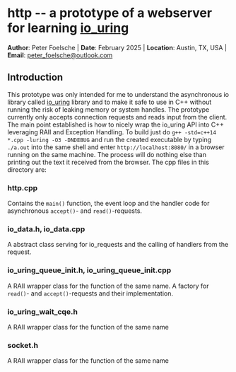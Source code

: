 # http -- a prototype of a webserver for learning [io_uring](https://github.com/axboe/liburing)

**Author**: Peter Foelsche |
**Date**: February 2025 |
**Location**: Austin, TX, USA |
**Email**: [peter_foelsche@outlook.com](mailto:peter_foelsche@outlook.com)

## Introduction

This prototype was only intended for me to understand the asynchronous io library called [io_uring](https://github.com/axboe/liburing) library and to make it safe to use in C++ without running the risk of leaking memory or system handles.
The prototype currently only accepts connection requests and reads input from the client.
The main point established is how to nicely wrap the io_uring API into C++ leveraging RAII and Exception Handling.
To build just do `g++ -std=c++14 *.cpp -luring -O3 -DNDEBUG` and run the created executable by typing `./a.out` into the same shell and enter `http://localhost:8080/` in a browser running on the same machine. The process will do nothing else than printing out the text it received from the browser.
The cpp files in this directory are:
### http.cpp
Contains the `main()` function, the event loop and the handler code for asynchronous `accept()`- and `read()`-requests.
### io_data.h, io_data.cpp
A abstract class serving for io_requests and the calling of handlers from the request.
### io_uring_queue_init.h, io_uring_queue_init.cpp
A RAII wrapper class for the function of the same name.
A factory for `read()`- and `accept()`-requests and their implementation.
### io_uring_wait_cqe.h
A RAII wrapper class for the function of the same name
### socket.h
A RAII wrapper class for the function of the same name
